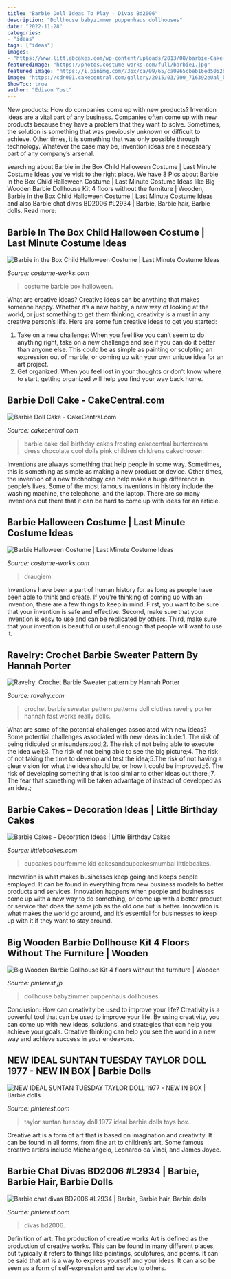 ```yaml
---
title: "Barbie Doll Ideas To Play - Divas Bd2006"
description: "Dollhouse babyzimmer puppenhaus dollhouses"
date: "2022-11-28"
categories:
- "ideas"
tags: ["ideas"]
images:
- "https://www.littlebcakes.com/wp-content/uploads/2013/08/barbie-Cake-Designs-700x1024.jpg"
featuredImage: "https://photos.costume-works.com/full/barbie1.jpg"
featured_image: "https://i.pinimg.com/736x/ca/09/65/ca0965cbeb16ed5052b3444a348084ff.jpg"
image: "https://cdn001.cakecentral.com/gallery/2015/03/900_716392eUal_barbie-doll-cake.jpg"
ShowToc: true
author: "Edison Yost"
---
```



New products: How do companies come up with new products?
Invention ideas are a vital part of any business. Companies often come up with new products because they have a problem that they want to solve. Sometimes, the solution is something that was previously unknown or difficult to achieve. Other times, it is something that was only possible through technology. Whatever the case may be, invention ideas are a necessary part of any company’s arsenal.

	

		
searching about Barbie in the Box Child Halloween Costume | Last Minute Costume Ideas you've visit to the right place. We have 8 Pics about Barbie in the Box Child Halloween Costume | Last Minute Costume Ideas like Big Wooden Barbie Dollhouse Kit 4 floors without the furniture | Wooden, Barbie in the Box Child Halloween Costume | Last Minute Costume Ideas and also Barbie chat divas BD2006 #L2934 | Barbie, Barbie hair, Barbie dolls. Read more:
		
    
## Barbie In The Box Child Halloween Costume | Last Minute Costume Ideas

<img loading=lazy src="https://photos.costume-works.com/full/barbie4.jpg" onerror="this.onerror=null;this.src='https://tse1.mm.bing.net/th?id=OIP.94MaeaNyijGWrtLe9j-vkAHaNL&amp;pid=15.1';" alt="Barbie in the Box Child Halloween Costume | Last Minute Costume Ideas">

_Source: costume-works.com_

>costume barbie box halloween. 

	

What are creative ideas?
Creative ideas can be anything that makes someone happy. Whether it’s a new hobby, a new way of looking at the world, or just something to get them thinking, creativity is a must in any creative person’s life. Here are some fun creative ideas to get you started: 
1. Take on a new challenge: When you feel like you can’t seem to do anything right, take on a new challenge and see if you can do it better than anyone else. This could be as simple as painting or sculpting an expression out of marble, or coming up with your own unique idea for an art project. 
2. Get organized: When you feel lost in your thoughts or don’t know where to start, getting organized will help you find your way back home.

    
## Barbie Doll Cake - CakeCentral.com

<img loading=lazy src="https://cdn001.cakecentral.com/gallery/2015/03/900_716392eUal_barbie-doll-cake.jpg" onerror="this.onerror=null;this.src='https://tse1.mm.bing.net/th?id=OIP.A_m7zvoErAeVihlAhi7WMwHaJ4&amp;pid=15.1';" alt="Barbie Doll Cake - CakeCentral.com">

_Source: cakecentral.com_

>barbie cake doll birthday cakes frosting cakecentral buttercream dress chocolate cool dolls pink children childrens cakechooser. 

	

Inventions are always something that help people in some way. Sometimes, this is something as simple as making a new product or device. Other times, the invention of a new technology can help make a huge difference in people’s lives. Some of the most famous inventions in history include the washing machine, the telephone, and the laptop. There are so many inventions out there that it can be hard to come up with ideas for an article.

    
## Barbie Halloween Costume | Last Minute Costume Ideas

<img loading=lazy src="https://photos.costume-works.com/full/barbie1.jpg" onerror="this.onerror=null;this.src='https://tse3.mm.bing.net/th?id=OIP.Ynby2qE4SxfSrPY34WOJtAHaNX&amp;pid=15.1';" alt="Barbie Halloween Costume | Last Minute Costume Ideas">

_Source: costume-works.com_

>draugiem. 

	

Inventions have been a part of human history for as long as people have been able to think and create. If you're thinking of coming up with an invention, there are a few things to keep in mind. First, you want to be sure that your invention is safe and effective. Second, make sure that your invention is easy to use and can be replicated by others. Third, make sure that your invention is beautiful or useful enough that people will want to use it.

    
## Ravelry: Crochet Barbie Sweater Pattern By Hannah Porter

<img loading=lazy src="https://images4-b.ravelrycache.com/uploads/lynm/325676961/IMG_2659_medium.jpg" onerror="this.onerror=null;this.src='https://tse4.mm.bing.net/th?id=OIP.YFDULSB14dnLE0itO4hG2AAAAA&amp;pid=15.1';" alt="Ravelry: Crochet Barbie Sweater pattern by Hannah Porter">

_Source: ravelry.com_

>crochet barbie sweater pattern patterns doll clothes ravelry porter hannah fast works really dolls. 

	

What are some of the potential challenges associated with new ideas?
Some potential challenges associated with new ideas include:1. The risk of being ridiculed or misunderstood;2. The risk of not being able to execute the idea well;3. The risk of not being able to see the big picture;4. The risk of not taking the time to develop and test the idea;5.The risk of not having a clear vision for what the idea should be, or how it could be improved.;6. The risk of developing something that is too similar to other ideas out there.;7. The fear that something will be taken advantage of instead of developed as an idea.;
    
## Barbie Cakes – Decoration Ideas | Little Birthday Cakes

<img loading=lazy src="https://www.littlebcakes.com/wp-content/uploads/2013/08/barbie-Cake-Designs-700x1024.jpg" onerror="this.onerror=null;this.src='https://tse1.mm.bing.net/th?id=OIP.vrjuSwDcspgtITVsVtVcxAHaK1&amp;pid=15.1';" alt="Barbie Cakes – Decoration Ideas | Little Birthday Cakes">

_Source: littlebcakes.com_

>cupcakes pourfemme kid cakesandcupcakesmumbai littlebcakes. 

	

Innovation is what makes businesses keep going and keeps people employed. It can be found in everything from new business models to better products and services. Innovation happens when people and businesses come up with a new way to do something, or come up with a better product or service that does the same job as the old one but is better. Innovation is what makes the world go around, and it’s essential for businesses to keep up with it if they want to stay around.

    
## Big Wooden Barbie Dollhouse Kit 4 Floors Without The Furniture | Wooden

<img loading=lazy src="https://i.pinimg.com/736x/eb/76/2f/eb762f9670a0c3f9734ff220b60672f1.jpg" onerror="this.onerror=null;this.src='https://tse2.mm.bing.net/th?id=OIP.bibBaDjceM-75iqU5d5zHAHaJ3&amp;pid=15.1';" alt="Big Wooden Barbie Dollhouse Kit 4 floors without the furniture | Wooden">

_Source: pinterest.jp_

>dollhouse babyzimmer puppenhaus dollhouses. 

	

Conclusion: How can creativity be used to improve your life?
Creativity is a powerful tool that can be used to improve your life. By using creativity, you can come up with new ideas, solutions, and strategies that can help you achieve your goals. Creative thinking can help you see the world in a new way and achieve success in your endeavors.

    
## NEW IDEAL SUNTAN TUESDAY TAYLOR DOLL 1977 - NEW IN BOX | Barbie Dolls

<img loading=lazy src="https://i.pinimg.com/736x/71/21/0c/71210c9d66d6a370f4666543698aa21a--taylors-retro-toys.jpg" onerror="this.onerror=null;this.src='https://tse3.mm.bing.net/th?id=OIP.UfEl9YO3pniWKveBVych_AHaM0&amp;pid=15.1';" alt="NEW IDEAL SUNTAN TUESDAY TAYLOR DOLL 1977 - NEW IN BOX | Barbie dolls">

_Source: pinterest.com_

>taylor suntan tuesday doll 1977 ideal barbie dolls toys box. 

	

Creative art is a form of art that is based on imagination and creativity. It can be found in all forms, from fine art to children’s art. Some famous creative artists include Michelangelo, Leonardo da Vinci, and James Joyce.

    
## Barbie Chat Divas BD2006 #L2934 | Barbie, Barbie Hair, Barbie Dolls

<img loading=lazy src="https://i.pinimg.com/736x/ca/09/65/ca0965cbeb16ed5052b3444a348084ff.jpg" onerror="this.onerror=null;this.src='https://tse2.mm.bing.net/th?id=OIP.LmuoNwG5x0gz6SiQUGBZ_QAAAA&amp;pid=15.1';" alt="Barbie chat divas BD2006 #L2934 | Barbie, Barbie hair, Barbie dolls">

_Source: pinterest.com_

>divas bd2006. 

	

Definition of art: The production of creative works
Art is defined as the production of creative works. This can be found in many different places, but typically it refers to things like paintings, sculptures, and poems. It can be said that art is a way to express yourself and your ideas. It can also be seen as a form of self-expression and service to others.

